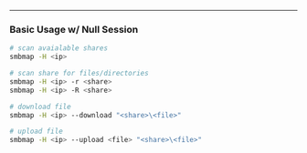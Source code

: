 -- -
### Basic Usage w/ Null Session
```bash
# scan avaialable shares 
smbmap -H <ip>

# scan share for files/directories
smbmap -H <ip> -r <share>
smbmap -H <ip> -R <share>

# download file
smbmap -H <ip> --download "<share>\<file>"

# upload file
smbmap -H <ip> --upload <file> "<share>\<file>"
```